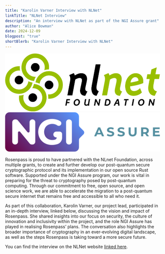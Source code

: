 ```yaml
---
title: "Karolin Varner Interview with NLNet"
linkTitle: "NLNet Interview"
description: "An interview with NLNet as part of the NGI Assure grant"
author: "Alice Bowman"
date: 2024-12-09
blogpost: "true"
shortBlerb: "Karolin Varner Interview with NLNet"
---
```


<div>
	<a href="https://nlnet.nl/project/Rosenpass/interview.html" >
        <img src="/icons/nlnet.svg" class="rp-supporter" alt="Logo NLnet: abstract logo of four people seen from above">
        <img src="/icons/ngiassure.svg" class="rp-supporter" alt="Logo NGI Assure: letterlogo shaped like a tag">
    </a>
</div>

Rosenpass is proud to have partnered with the NLnet Foundation, across multiple grants,
to create and further develop our post-quantum secure cryptographic protocol and its implementation in our open source Rust software. Supported under the NGI Assure program,
our work is vital in preparing for the threat to cryptography posed by post-quantum computing. Through our commitment to free, open source, and open science work, we are able to accelerate the 
migration to a post-quantum secure internet that remains free and accessible to all who need it.

As part of this collaboration, Karolin Varner, our project lead, participated in an in-depth interview, linked below, discussing the vision and impact of Rosenpass. She shared insights into our focus on 
security, the culture of innovation and inclusivity within the project, and the role NGI Assure has played in realising Rosenpass’ plans. The conversation also highlights the broader importance of 
cryptography in an ever-evolving digital landscape, as well as the steps Rosenpass is taking toward a more secure future.


You can find the interview on the NLNet website [linked here](https://nlnet.nl/project/Rosenpass/interview.html).
